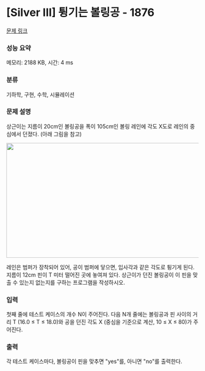 # [Silver III] 튕기는 볼링공 - 1876 

[문제 링크](https://www.acmicpc.net/problem/1876) 

### 성능 요약

메모리: 2188 KB, 시간: 4 ms

### 분류

기하학, 구현, 수학, 시뮬레이션

### 문제 설명

<p>상근이는 지름이 20cm인 볼링공을 폭이 105cm인 볼링 레인에 각도 X도로 레인의 중심에서 던졌다. (아래 그림을 참고)</p>

<p><img alt="" src="https://www.acmicpc.net/upload/images/bowling.png" style="height:300px; width:800px"></p>

<p>레인은 범퍼가 장착되어 있어, 공이 범퍼에 닿으면, 입사각과 같은 각도로 튕기게 된다. 지름이 12cm 핀이 T 미터 떨어진 곳에 놓여져 있다. 상근이가 던진 볼링공이 이 핀을 맞출 수 있는지 없는지를 구하는 프로그램을 작성하시오.</p>

### 입력 

 <p>첫째 줄에 테스트 케이스의 개수 N이 주어진다. 다음 N개 줄에는 볼링공과 핀 사이의 거리 T (16.0 ≤ T ≤ 18.0)와 공을 던진 각도 X (중심을 기준으로 계산, 10 ≤ X ≤ 80)가 주어진다. </p>

### 출력 

 <p>각 테스트 케이스마다, 볼링공이 핀을 맞추면 "yes"를, 아니면 "no"를 출력한다.</p>

